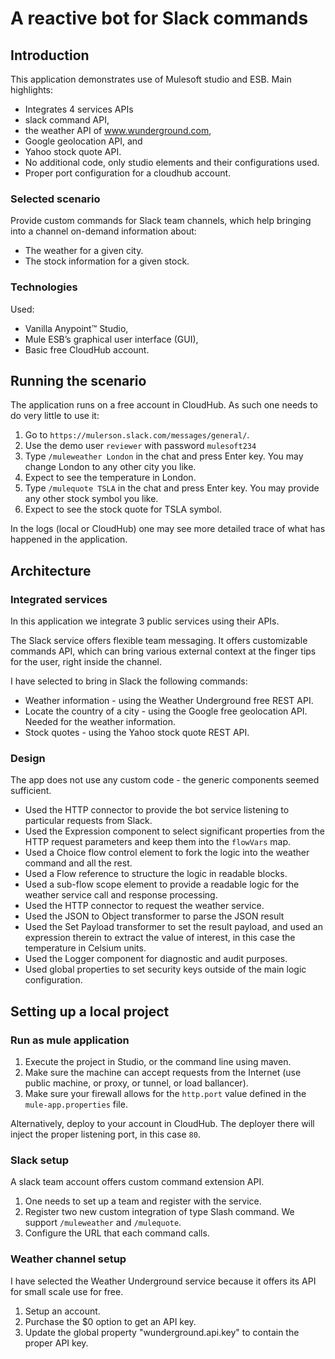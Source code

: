 # A reactive bot for Slack commands

## Introduction
This application demonstrates use of Mulesoft studio and ESB.
Main highlights:
* Integrates 4 services APIs 
 * slack command API, 
 * the weather API of www.wunderground.com,
 * Google geolocation API, and 
 * Yahoo stock quote API.
* No additional code, only studio elements and their configurations used.
* Proper port configuration for a cloudhub account.

### Selected scenario
Provide custom commands for Slack team channels, which help bringing into a channel on-demand information about:
- The weather for a given city.
- The stock information for a given stock.

### Technologies
Used:
* Vanilla Anypoint™ Studio, 
* Mule ESB’s graphical user interface (GUI), 
* Basic free CloudHub account.

## Running the scenario
The application runs on a free account in CloudHub. As such one needs to do very little to use it:

1. Go to `https://mulerson.slack.com/messages/general/`.
2. Use the demo user `reviewer` with password `mulesoft234`
3. Type `/muleweather London` in the chat and press Enter key. You may change London to any other city you like.
4. Expect to see the temperature in London.
5. Type `/mulequote TSLA` in the chat and press Enter key. You may provide any other stock symbol you like.
6. Expect to see the stock quote for TSLA symbol.

In the logs (local or CloudHub) one may see more detailed trace of what has happened in the application.

## Architecture

### Integrated services 
In this application we integrate 3 public services using their APIs.

The Slack service offers flexible team messaging. It offers customizable commands API, which can bring various external context at the finger tips for the user, right inside the channel.

I have selected to bring in Slack the following commands:
* Weather information - using the Weather Underground free REST API.
* Locate the country of a city - using the Google free geolocation API. Needed for the weather information.
* Stock quotes - using the Yahoo stock quote REST API.  

### Design
The app does not use any custom code - the generic components seemed sufficient.

* Used the HTTP connector to provide the bot service listening to particular requests from Slack.
* Used the Expression component to select significant properties from the HTTP request parameters and keep them into the `flowVars` map.
* Used a Choice flow control element to fork the logic into the weather command and all the rest.
* Used a Flow reference to structure the logic in readable blocks.
* Used a sub-flow scope element to provide a readable logic for the weather service call and response processing.
 * Used the HTTP connector to request the weather service.
 * Used the JSON to Object transformer to parse the JSON result
 * Used the Set Payload transformer to set the result payload, and used an expression therein to extract the value of interest, in this case the temperature in Celsium units.
* Used the Logger component for diagnostic and audit purposes.
* Used global properties to set security keys outside of the main logic configuration.

## Setting up a local project
### Run as mule application
1. Execute the project in Studio, or the command line using maven.
2. Make sure the machine can accept requests from the Internet (use public machine, or proxy, or tunnel, or load ballancer).
3. Make sure your firewall allows for the `http.port` value defined in the `mule-app.properties` file. 

Alternatively, deploy to your account in CloudHub. The deployer there will inject the proper listening port, in this case `80`.

### Slack setup
A slack team account offers custom command extension API.

1. One needs to set up a team and register with the service. 
2. Register two new custom integration of type Slash command. We support `/muleweather` and `/mulequote`.
3. Configure the URL that each command calls.

### Weather channel setup
I have selected the Weather Underground service because it offers its API for small scale use for free.

1. Setup an account.
2. Purchase the $0 option to get an API key.
3. Update the global property "wunderground.api.key" to contain the proper API key.

